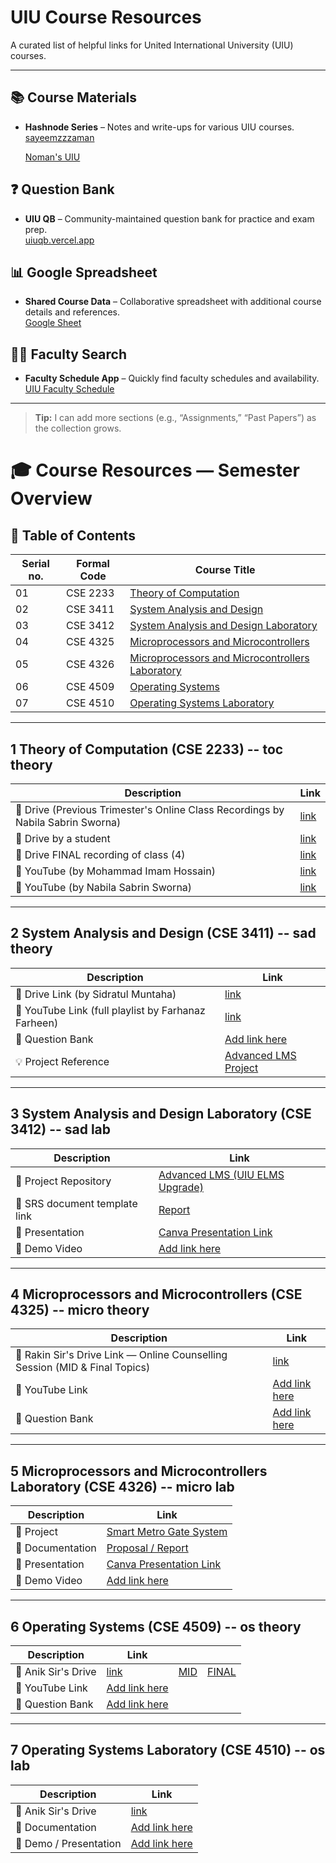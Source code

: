# UIU Course Resources

A curated list of helpful links for United International University (UIU) courses.

---

## 📚 Course Materials
- **Hashnode Series** – Notes and write-ups for various UIU courses.  
  [sayeemzzzaman](https://sayeemzzzaman.hashnode.dev/series/uiu-courses)
  
  [Noman's UIU](https://nomansuiu.hashnode.dev/series/uiu-courses)

## ❓ Question Bank
- **UIU QB** – Community-maintained question bank for practice and exam prep.  
  [uiuqb.vercel.app](https://uiuqb.vercel.app/)

## 📊 Google Spreadsheet
- **Shared Course Data** – Collaborative spreadsheet with additional course details and references.  
  [Google Sheet](https://docs.google.com/spreadsheets/d/1UTliZRhDHcRKNKkKnWdNQI-XiEDrxRhWsG0dguoqSEo/edit?gid=85916434#gid=85916434)

## 🧑‍🏫 Faculty Search
- **Faculty Schedule App** – Quickly find faculty schedules and availability.  
  [UIU Faculty Schedule](https://tashinparvez.github.io/uiu-faculty-schedule-app/index.html)

---

> **Tip:** I can add more sections (e.g., “Assignments,” “Past Papers”) as the collection grows.


# 🎓 Course Resources — Semester Overview

## 🧾 Table of Contents

Serial no.| Formal Code | Course Title |
----------|--------------|--------------|
01        | CSE 2233 | [Theory of Computation](#theory-of-computation) |
02        | CSE 3411 | [System Analysis and Design](#system-analysis-and-design) |
03        | CSE 3412 | [System Analysis and Design Laboratory](#system-analysis-and-design-laboratory) |
04        | CSE 4325 | [Microprocessors and Microcontrollers](#microprocessors-and-microcontrollers) |
05        | CSE 4326 | [Microprocessors and Microcontrollers Laboratory](#microprocessors-and-microcontrollers-laboratory) |
06        | CSE 4509 | [Operating Systems](#operating-systems) |
07        | CSE 4510 | [Operating Systems Laboratory](#operating-systems-laboratory) |

---

## 1 Theory of Computation (CSE 2233) -- toc theory

| Description | Link |
|--------------|------|
| 📂 Drive (Previous Trimester's Online Class Recordings by Nabila Sabrin Sworna) | [link](https://drive.google.com/drive/folders/12LnMLMGQwdLNf6nXaBiNJvVz1usm0JWx)
| 📂 Drive by a student | [link](https://drive.google.com/drive/folders/1ZnrroG1Cy8F8SHOBicFB6c1Oc0JZy6KN) |
| 📂 Drive FINAL recording of class (4) | [link](https://drive.google.com/drive/folders/10z4ukUHMcTPKKKeBBrBkRgFlqgCoNLgu) |
| 🎥 YouTube (by Mohammad Imam Hossain) | [link](https://youtube.com/playlist?list=PLLcmBPjTlvV2EIaHOTsuny-SgrqVW4rq6&si=V0opVz0HmLC2YvVb) |
| 🎥 YouTube (by Nabila Sabrin Sworna) | [link](https://youtube.com/playlist?list=PL3_ATDyQLqPiZrS0emDuD0NqFusfnV5bf&si=92EUEQ_XZva3z4uQ) |

---

## 2 System Analysis and Design (CSE 3411) -- sad theory

| Description | Link |
|--------------|------|
| 📂 Drive Link (by Sidratul Muntaha) | [link](https://drive.google.com/drive/folders/1BD7SiRFII7ZMten0BEaYW7MyDAQvZVZp) |
| 🎥 YouTube Link (full playlist by Farhanaz Farheen) | [link](https://youtube.com/playlist?list=PL3_ATDyQLqPi8dfAhsyq2KQxcPECqHeRg&si=n_6fDj29bnHhBRud) |
| 📄 Question Bank | [Add link here](#) |
| 💡 Project Reference | [Advanced LMS Project](#) |

---

## 3 System Analysis and Design Laboratory (CSE 3412) -- sad lab

| Description | Link |
|--------------|------|
| 📂 Project Repository | [Advanced LMS (UIU ELMS Upgrade)](#) |
| 📄 SRS document template link | [Report](https://docs.google.com/document/d/1JQKyEuSwEsnith7_PuQWOAQT7CcyAwDF_7y7lwKH5xo/edit?tab=t.0#heading=h.ib5jdptcmd6) |
| 🎥 Presentation | [Canva Presentation Link](#) |
| 📸 Demo Video | [Add link here](#) |

---

## 4 Microprocessors and Microcontrollers (CSE 4325) -- micro theory

| Description | Link |
|--------------|------|
| 📂 Rakin Sir's Drive Link — Online Counselling Session (MID & Final Topics) | [link](https://drive.google.com/drive/folders/1_sRoGai9pcWpYuriLnCrSK6s76Bey3uL) |
| 🎥 YouTube Link | [Add link here](#) |
| 📄 Question Bank | [Add link here](#) |

---

## 5 Microprocessors and Microcontrollers Laboratory (CSE 4326) -- micro lab

| Description | Link |
|--------------|------|
| 📂 Project | [Smart Metro Gate System](#) |
| 📄 Documentation | [Proposal / Report](#) |
| 🎥 Presentation | [Canva Presentation Link](#) |
| 📸 Demo Video | [Add link here](#) |

---

## 6 Operating Systems (CSE 4509) -- os theory

| Description | Link |   |   |
|--------------|------|--|---|
| 📂 Anik Sir's Drive | [link](https://drive.google.com/drive/folders/106Vjh9w2wcJ8Wdo75fhfUzjrVGGJ5R2C) | [MID](https://drive.google.com/drive/folders/1zbM_MP0HIBKn7K6XwKux1kwbOnP9mgZy) | [FINAL](https://drive.google.com/drive/folders/1iDsSdWuriNC6ZLBv0OlZ1YUEyeG_MaGg)
| 🎥 YouTube Link | [Add link here](#) |
| 📄 Question Bank | [Add link here](#) |

---

## 7 Operating Systems Laboratory (CSE 4510) -- os lab

| Description | Link |
|--------------|------|
| 📂 Anik Sir's Drive | [link](https://drive.google.com/drive/folders/1TxcH8ByqdP77Luqybuyv5XiNWkxmNcnE) |
| 📄 Documentation | [Add link here](#) |
| 🎥 Demo / Presentation | [Add link here](#) |

